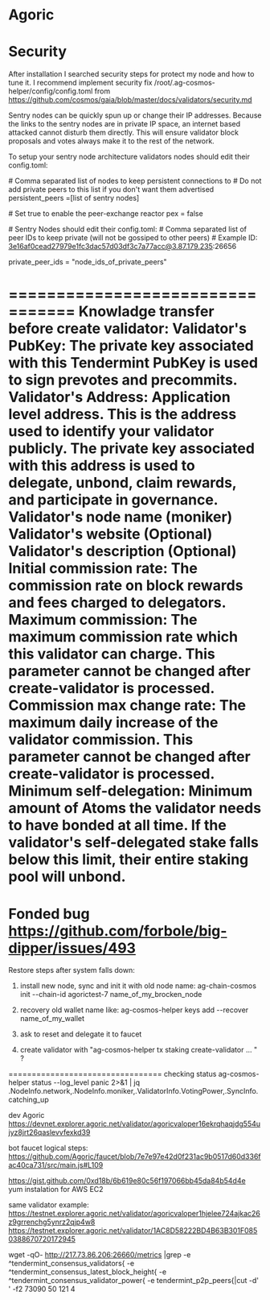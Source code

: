 # Agoric

Security
=================================
After installation I searched security steps for protect my node and how to tune it.
I recommend implement security fix 
/root/.ag-cosmos-helper/config/config.toml from https://github.com/cosmos/gaia/blob/master/docs/validators/security.md

Sentry nodes can be quickly spun up or change their IP addresses. Because the links to the sentry nodes are in private IP space, an internet based attacked cannot disturb them directly. This will ensure validator block proposals and votes always make it to the rest of the network.

To setup your sentry node architecture validators nodes should edit their config.toml:

\# Comma separated list of nodes to keep persistent connections to
\# Do not add private peers to this list if you don't want them advertised
persistent_peers =[list of sentry nodes]

\# Set true to enable the peer-exchange reactor
pex = false

\# Sentry Nodes should edit their config.toml:
\# Comma separated list of peer IDs to keep private (will not be gossiped to other peers)
\# Example ID: 3e16af0cead27979e1fc3dac57d03df3c7a77acc@3.87.179.235:26656

private_peer_ids = "node_ids_of_private_peers"

=================================
Knowladge transfer before create validator: 
Validator's PubKey: The private key associated with this Tendermint PubKey is used to sign prevotes and precommits.
Validator's Address: Application level address. This is the address used to identify your validator publicly. The private key associated with this address is used to delegate, unbond, claim rewards, and participate in governance.
Validator's node name (moniker)
Validator's website (Optional)
Validator's description (Optional)
Initial commission rate: The commission rate on block rewards and fees charged to delegators.
Maximum commission: The maximum commission rate which this validator can charge. This parameter cannot be changed after create-validator is processed.
Commission max change rate: The maximum daily increase of the validator commission. This parameter cannot be changed after create-validator is processed.
Minimum self-delegation: Minimum amount of Atoms the validator needs to have bonded at all time. If the validator's self-delegated stake falls below this limit, their entire staking pool will unbond.
=================================
Fonded bug https://github.com/forbole/big-dipper/issues/493
=================================
Restore steps after system falls down:

1. install new node, sync and init it with old node name:
ag-chain-cosmos init --chain-id agorictest-7 name_of_my_brocken_node

2. recovery old wallet name like:
ag-cosmos-helper keys add --recover name_of_my_wallet

3. ask to reset and delegate it to faucet

4. create validator with "ag-cosmos-helper tx staking create-validator ... " ?

=================================
checking status
ag-cosmos-helper status --log_level panic  2>&1 | jq .NodeInfo.network,.NodeInfo.moniker,.ValidatorInfo.VotingPower,.SyncInfo.catching_up

dev Agoric https://devnet.explorer.agoric.net/validator/agoricvaloper16ekrqhaqjdg554ujyz8jrt26qaslevvfexkd39

bot faucet logical steps:
https://github.com/Agoric/faucet/blob/7e7e97e42d0f231ac9b0517d60d336fac40ca731/src/main.js#L109

https://gist.github.com/0xd18b/6b619e80c56f197066bb45da84b54d4e yum instalation for AWS EC2


same validator example:
https://testnet.explorer.agoric.net/validator/agoricvaloper1hjelee724ajkac26z9grrenchg5ynrz2qjp4w8
https://testnet.explorer.agoric.net/validator/1AC8D58222BD4B63B301F0850388670720172945


wget -qO- http://217.73.86.206:26660/metrics |grep -e ^tendermint_consensus_validators\{ -e ^tendermint_consensus_latest_block_height\{ -e ^tendermint_consensus_validator_power{ -e tendermint_p2p_peers\{|cut -d' ' -f2
73090
50
121
4

